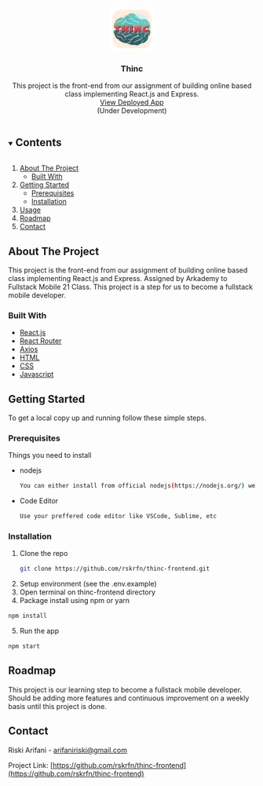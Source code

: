 <!-- PROJECT LOGO -->
<br />
<p align="center">
  <a href="https://github.com/rskrfn/thinc-frontend">
    <img src="public/logo192.png" alt="Logo" width="90" height="90">
  </a>

  <h3 align="center">Thinc</h3>

  <p align="center">
    This project is the front-end from our assignment of building online based class implementing React.js and Express.
    <br />
    <a href="https://thinc.arifani.id">View Deployed App</a>
    <br />
    (Under Development)
  </p>
</p>

<!-- TABLE OF CONTENTS -->
<details open="open">
  <summary><h2 style="display: inline-block">Contents</h2></summary>
  <ol>
    <li>
      <a href="#about-the-project">About The Project</a>
      <ul>
        <li><a href="#built-with">Built With</a></li>
      </ul>
    </li>
    <li>
      <a href="#getting-started">Getting Started</a>
      <ul>
        <li><a href="#prerequisites">Prerequisites</a></li>
        <li><a href="#installation">Installation</a></li>
      </ul>
    </li>
    <li><a href="#usage">Usage</a></li>
    <li><a href="#roadmap">Roadmap</a></li>
    <li><a href="#contact">Contact</a></li>

  </ol>
</details>

<!-- ABOUT THE PROJECT -->

## About The Project

This project is the front-end from our assignment of building online based class implementing React.js and Express.
Assigned by Arkademy to Fullstack Mobile 21 Class.
This project is a step for us to become a fullstack mobile developer.

### Built With

- [React.js](https://reactjs.org/docs/create-a-new-react-app.html)
- [React Router](https://reactrouter.com/web/guides/quick-start)
- [Axios](https://www.npmjs.com/package/axios)
- [HTML](https://www.w3schools.com/html/)
- [CSS](https://www.w3schools.com/w3css/defaulT.asp)
- [Javascript](https://www.w3schools.com/js/DEFAULT.asp)

<!-- GETTING STARTED -->

## Getting Started

To get a local copy up and running follow these simple steps.

### Prerequisites

Things you need to install

- nodejs
  ```sh
  You can either install from official nodejs(https://nodejs.org/) website or by using package manager of your choice
  ```
- Code Editor
  ```sh
  Use your preffered code editor like VSCode, Sublime, etc
  ```

### Installation

1. Clone the repo
   ```sh
   git clone https://github.com/rskrfn/thinc-frontend.git
   ```
2. Setup environment (see the .env.example)
3. Open terminal on thinc-frontend directory
4. Package install using npm or yarn
  ```sh
  npm install
  ```
5. Run the app
  ```sh 
  npm start
  ```

  <!-- ROADMAP -->

## Roadmap

This project is our learning step to become a fullstack mobile developer.
Should be adding more features and continuous improvement on a weekly basis until this project is done.

<!-- CONTACT -->

## Contact

Riski Arifani - [arifaniriski@gmail.com](https://mail.google.com/mail/u/0/?fs=0&to=arifaniriski@gmail.com&su=Thinc+website&tf=cm)

Project Link: [https://github.com/rskrfn/thinc-frontend](https://github.com/rskrfn/thinc-frontend)
